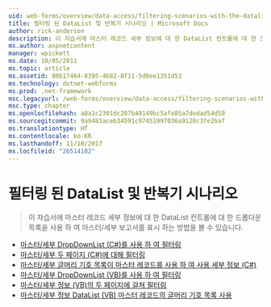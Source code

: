 ```yaml
---
uid: web-forms/overview/data-access/filtering-scenarios-with-the-datalist-and-repeater/index
title: 필터링 된 DataList 및 반복기 시나리오 | Microsoft Docs
author: rick-anderson
description: 이 자습서에 마스터 레코드 세부 정보에 대 한 DataList 컨트롤에 대 한 드롭다운 목록을 사용 하 여 마스터/세부 보고서를 표시 하는 방법을 볼 수 있습니다.
ms.author: aspnetcontent
manager: wpickett
ms.date: 10/05/2011
ms.topic: article
ms.assetid: 80b17464-8395-4b82-8f11-5d8ee1351d53
ms.technology: dotnet-webforms
ms.prod: .net-framework
msc.legacyurl: /web-forms/overview/data-access/filtering-scenarios-with-the-datalist-and-repeater
msc.type: chapter
ms.openlocfilehash: a8a1c2301dc287b49149bc5afe85a7dedad54d58
ms.sourcegitcommit: 9a9483aceb34591c97451997036a9120c3fe2baf
ms.translationtype: HT
ms.contentlocale: ko-KR
ms.lasthandoff: 11/10/2017
ms.locfileid: "26514102"
---
```

<a name="filtering-scenarios-with-the-datalist-and-repeater"></a>필터링 된 DataList 및 반복기 시나리오
====================
> 이 자습서에 마스터 레코드 세부 정보에 대 한 DataList 컨트롤에 대 한 드롭다운 목록을 사용 하 여 마스터/세부 보고서를 표시 하는 방법을 볼 수 있습니다.


- [마스터/세부 DropDownList (C#)를 사용 하 여 필터링](master-detail-filtering-with-a-dropdownlist-datalist-cs.md)
- [마스터/세부 두 페이지 (C#)에 대해 필터링](master-detail-filtering-acess-two-pages-datalist-cs.md)
- [마스터/세부 글머리 기호 목록이 마스터 레코드를 사용 하 여 사용 세부 정보 (C#)](master-detail-using-a-bulleted-list-of-master-records-with-a-details-datalist-cs.md)
- [마스터/세부 DropDownList (VB)를 사용 하 여 필터링](master-detail-filtering-with-a-dropdownlist-datalist-vb.md)
- [마스터/세부 정보 (VB)의 두 페이지에 걸쳐 필터링](master-detail-filtering-acess-two-pages-datalist-vb.md)
- [마스터/세부 정보 DataList (VB) 마스터 레코드의 글머리 기호 목록 사용](master-detail-using-a-bulleted-list-of-master-records-with-a-details-datalist-vb.md)
